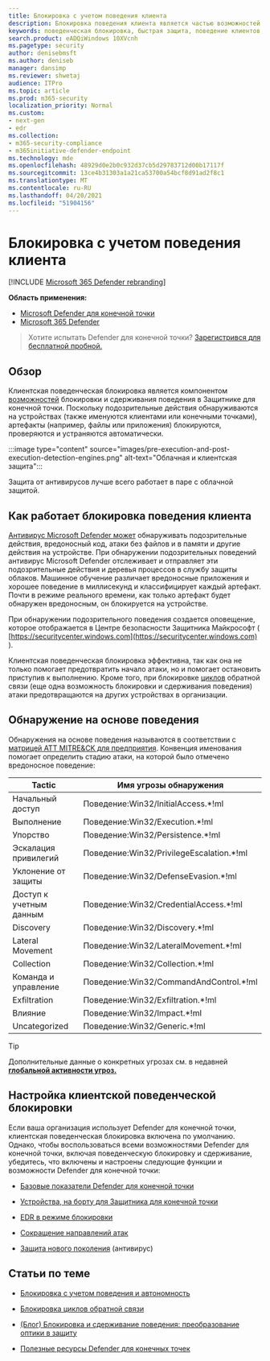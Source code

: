 ```yaml
---
title: Блокировка с учетом поведения клиента
description: Блокировка поведения клиента является частью возможностей поведенческой блокировки и сдерживания в Microsoft Defender for Endpoint
keywords: поведенческая блокировка, быстрая защита, поведение клиентов, ATP Защитника Майкрософт, защитник Майкрософт для конечной точки
search.product: eADQiWindows 10XVcnh
ms.pagetype: security
author: denisebmsft
ms.author: deniseb
manager: dansimp
ms.reviewer: shwetaj
audience: ITPro
ms.topic: article
ms.prod: m365-security
localization_priority: Normal
ms.custom:
- next-gen
- edr
ms.collection:
- m365-security-compliance
- m365initiative-defender-endpoint
ms.technology: mde
ms.openlocfilehash: 48929d0e2b0c932d37cb5d29783712d00b17117f
ms.sourcegitcommit: 13ce4b31303a1a21ca53700a54bcf8d91ad2f8c1
ms.translationtype: MT
ms.contentlocale: ru-RU
ms.lasthandoff: 04/20/2021
ms.locfileid: "51904156"
---
```

# <a name="client-behavioral-blocking"></a>Блокировка с учетом поведения клиента

[!INCLUDE [Microsoft 365 Defender rebranding](../../includes/microsoft-defender.md)]

**Область применения:**
- [Microsoft Defender для конечной точки](https://go.microsoft.com/fwlink/p/?linkid=2154037)
- [Microsoft 365 Defender](https://go.microsoft.com/fwlink/?linkid=2118804)

>Хотите испытать Defender для конечной точки? [Зарегистрився для бесплатной пробной.](https://www.microsoft.com/microsoft-365/windows/microsoft-defender-atp?ocid=docs-wdatp-assignaccess-abovefoldlink)

## <a name="overview"></a>Обзор

Клиентская поведенческая блокировка является компонентом [возможностей](https://docs.microsoft.com/microsoft-365/security/defender-endpoint/behavioral-blocking-containment) блокировки и сдерживания поведения в Защитнике для конечной точки. Поскольку подозрительные действия обнаруживаются на устройствах (также именуются клиентами или конечными точками), артефакты (например, файлы или приложения) блокируются, проверяются и устраняются автоматически. 

:::image type="content" source="images/pre-execution-and-post-execution-detection-engines.png" alt-text="Облачная и клиентская защита":::

Защита от антивирусов лучше всего работает в паре с облачной защитой.

## <a name="how-client-behavioral-blocking-works"></a>Как работает блокировка поведения клиента

[Антивирус Microsoft Defender может](https://docs.microsoft.com/windows/security/threat-protection/microsoft-defender-antivirus/microsoft-defender-antivirus-in-windows-10) обнаруживать подозрительные действия, вредоносный код, атаки без файлов и в памяти и другие действия на устройстве. При обнаружении подозрительных поведений антивирус Microsoft Defender отслеживает и отправляет эти подозрительные действия и деревья процессов в службу защиты облаков. Машинное обучение различает вредоносные приложения и хорошее поведение в миллисекунд и классифицирует каждый артефакт. Почти в режиме реального времени, как только артефакт будет обнаружен вредоносным, он блокируется на устройстве. 

При обнаружении подозрительного [](https://docs.microsoft.com/microsoft-365/security/defender-endpoint/alerts-queue) поведения создается оповещение, которое отображается в Центре безопасности Защитника Майкрософт ( [https://securitycenter.windows.com](https://securitycenter.windows.com) ).

Клиентская поведенческая блокировка эффективна, так как она не только помогает предотвратить начало атаки, но и помогает остановить приступив к выполнению. Кроме того, при блокировке [циклов](feedback-loop-blocking.md) обратной связи (еще одна возможность блокировки и сдерживания поведения) атаки предотвращаются на других устройствах в организации.

## <a name="behavior-based-detections"></a>Обнаружение на основе поведения

Обнаружения на основе поведения называются в соответствии с [матрицей ATT MITRE&CK для предприятия](https://attack.mitre.org/matrices/enterprise). Конвенция именования помогает определить стадию атаки, на которой было отмечено вредоносное поведение:


|Tactic |   Имя угрозы обнаружения |
|----|----|
|Начальный доступ | Поведение:Win32/InitialAccess.*!ml |
|Выполнение  | Поведение:Win32/Execution.*!ml |
|Упорство    | Поведение:Win32/Persistence.*!ml |
|Эскалация привилегий   | Поведение:Win32/PrivilegeEscalation.*!ml |
|Уклонение от защиты    | Поведение:Win32/DefenseEvasion.*!ml |
|Доступ к учетным данным  | Поведение:Win32/CredentialAccess.*!ml |
|Discovery  | Поведение:Win32/Discovery.*!ml |
|Lateral Movement | Поведение:Win32/LateralMovement.*!ml |
|Collection |   Поведение:Win32/Collection.*!ml |
|Команда и управление | Поведение:Win32/CommandAndControl.*!ml |
|Exfiltration   | Поведение:Win32/Exfiltration.*!ml |
|Влияние | Поведение:Win32/Impact.*!ml |
|Uncategorized  | Поведение:Win32/Generic.*!ml |

> [!TIP]
> Дополнительные данные о конкретных угрозах см. в недавней **[глобальной активности угроз.](https://www.microsoft.com/wdsi/threats)**


## <a name="configuring-client-behavioral-blocking"></a>Настройка клиентской поведенческой блокировки

Если ваша организация использует Defender для конечной точки, клиентская поведенческая блокировка включена по умолчанию. Однако, чтобы воспользоваться всеми возможностями Defender для [](behavioral-blocking-containment.md)конечной точки, включая поведенческую блокировку и сдерживание, убедитесь, что включены и настроены следующие функции и возможности Defender для конечной точки:

- [Базовые показатели Defender для конечной точки](https://docs.microsoft.com/microsoft-365/security/defender-endpoint/configure-machines-security-baseline)

- [Устройства, на борту для Защитника для конечной точки](https://docs.microsoft.com/microsoft-365/security/defender-endpoint/onboard-configure)

- [EDR в режиме блокировки](https://docs.microsoft.com/microsoft-365/security/defender-endpoint/edr-in-block-mode)

- [Сокращение направлений атак](https://docs.microsoft.com/microsoft-365/security/defender-endpoint/attack-surface-reduction)

- [Защита нового поколения](https://docs.microsoft.com/windows/security/threat-protection/microsoft-defender-antivirus/configure-microsoft-defender-antivirus-features) (антивирус)

## <a name="related-articles"></a>Статьи по теме

- [Блокировка с учетом поведения и автономность](behavioral-blocking-containment.md)

- [Блокировка циклов обратной связи](feedback-loop-blocking.md)

- [(Блог) Блокировка и сдерживание поведения: преобразование оптики в защиту](https://www.microsoft.com/security/blog/2020/03/09/behavioral-blocking-and-containment-transforming-optics-into-protection/)

- [Полезные ресурсы Defender для конечных точек](https://docs.microsoft.com/microsoft-365/security/defender-endpoint/helpful-resources)
